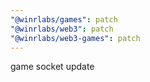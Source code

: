 ```yaml
---
"@winrlabs/games": patch
"@winrlabs/web3": patch
"@winrlabs/web3-games": patch
---
```


game socket update
